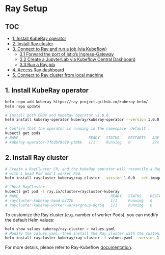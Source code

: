 # Ray Setup

## TOC
  - [1. Install KubeRay operator](#1-install-kuberay-operator)
  - [2. Install Ray cluster](#2-install-ray-cluster)
  - [3. Connect to Ray and run a job (via Kubeflow)](#3-connect-to-ray-and-run-a-job-via-kubeflow)
    - [3.1 Forward the port of Istio’s Ingress-Gateway](#31-forward-the-port-of-istios-ingress-gateway)
    - [3.2 Create a JupyterLab via Kubeflow Central Dashboard](#32-create-a-jupyterlab-via-kubeflow-central-dashboard)
    - [3.3 Run a Ray job](#33-run-a-ray-job)
  - [4. Access Ray dashboard](#4-access-ray-dashboard)
  - [5. Connect to Ray cluster from local machine](#5-connect-to-ray-cluster-from-local-machine)

## 1. Install KubeRay operator

```bash
helm repo add kuberay https://ray-project.github.io/kuberay-helm/
helm repo update

# Install both CRDs and KubeRay operator v1.0.0.
helm install kuberay-operator kuberay/kuberay-operator --version 1.0.0

# Confirm that the operator is running in the namespace `default`.
kubectl get pods
# NAME                                READY   STATUS    RESTARTS   AGE
# kuberay-operator-7fbdbf8c89-pt8bk   1/1     Running   0          27s
```

## 2. Install Ray cluster

```bash
# Create a RayCluster CR, and the KubeRay operator will reconcile a Ray cluster
# with 1 head Pod and 1 worker Pod.
helm install raycluster kuberay/ray-cluster --version 1.0.0 --set image.tag=2.2.0-py38-cpu

# Check RayCluster
kubectl get pod -l ray.io/cluster=raycluster-kuberay
# NAME                                          READY   STATUS    RESTARTS   AGE
# raycluster-kuberay-head-bz77b                 1/1     Running   0          64s
# raycluster-kuberay-worker-workergroup-8gr5q   1/1     Running   0          63s
```

To customize the Ray cluster (e.g. number of worker Pods), you can modify the default Helm values:

```bash
helm show values kuberay/ray-cluster > values.yaml
# Modify the values.yaml, then install the Ray cluster with the customized values.
helm install raycluster kuberay/ray-cluster -f values.yaml --version 1.0.0 --set image.tag=2.7.0
```

For more details, please refer to Ray-Kubeflow [documentation](https://docs.ray.io/en/latest/cluster/kubernetes/k8s-ecosystem/kubeflow.html).